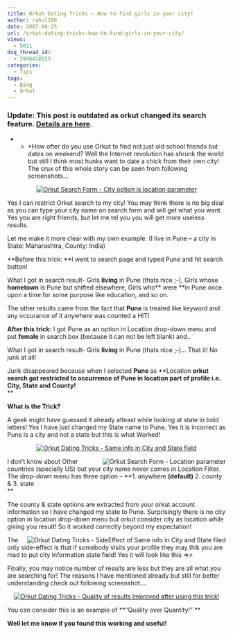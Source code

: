```yaml
---
title: Orkut Dating Tricks – How to find girls in your city!
author: rahul286
date: 2007-06-25
url: /orkut-dating-tricks-how-to-find-girls-in-your-city/
views:
  - 5011
dsq_thread_id:
  - 2946418553
categories:
  - Tips
tags:
  - Bing
  - Orkut
---
```

### Update: This post is outdated as orkut changed its search feature. [Details are here][1].

* * *How ofter do you use Orkut to find not just old school friends but dates on weekend? Well the Internet revolution has shrunk the world but still I think most hunks want to date a chick from their own city! The crux of this whole story can be seen from following screenshots&#8230;</p> 

<a title="Orkut Search Form - City option is location parameter" href="http://cdn.devilsworkshop.org/files/2007/06/orkut-search-form-city-option-is-location-parameter-devilsworkshoporg.JPG" target="_blank"></a>

<div style="text-align: center">
  <a title="Orkut Search Form - City option is location parameter" href="http://cdn.devilsworkshop.org/files/2007/06/orkut-search-form-city-option-is-location-parameter-devilsworkshoporg.JPG" target="_blank"><img class="wp-image-53824" src="http://cdn.devilsworkshop.org/files/2007/06/orkut-search-form-city-option-is-location-parameter-devilsworkshoporg.JPG" alt="Orkut Search Form - City option is location parameter" /></a>
</div>

Yes I can restrict Orkut search to my city! You may think there is no big deal as you can type your city name on search form and will get what you want. Yes you are right friends, but let me tel you you will get more useless results.

Let me make it more clear with my own example. (I live in Pune &#8211; a city in State: Maharashtra, County: India)

**Before this trick: **I went to search page and typed Pune and hit search button!

What I got in search result- Girls **living** in Pune (thats nice ;-), Girls whose **hometown** is Pune but shifted elsewhere, Girls who** were **in Pune once upon a time for some purpose like education, and so on.

The other results came from the fact that **Pune** is treated like keyword and any occurance of it anywhere was counted a HIT!

**After this trick:** I got Pune as an option in Location drop-down menu and put **female** in search box (because it can not be left blank) and..

What I got in search result- Girls **living** in Pune (thats nice ;-)&#8230; That it! No junk at all!

Junk disappeared because when I selected **Pune** as **Location **orkut search got restricted to occurrence of Pune in location part of profile i.e. City, **State** and County!**  
**

**What is the Trick?**

A geek might have guessed it already atleast while looking at state in bold letters! Yes I have just changed my State name to Pune. Yes it is incorrect as Pune is a city and not a state but this is what Worked!

<a title="Orkut Dating Tricks - Same info in City and State field" href="http://cdn.devilsworkshop.org/files/2007/06/orkut-dating-tricks-same-info-in-city-and-state-filed-devilsworkshoporg.JPG" target="_blank"></a>

<div style="text-align: center">
  <a title="Orkut Dating Tricks - Same info in City and State field" href="http://cdn.devilsworkshop.org/files/2007/06/orkut-dating-tricks-same-info-in-city-and-state-filed-devilsworkshoporg.JPG" target="_blank"><img src="http://cdn.devilsworkshop.org/files/2007/06/orkut-dating-tricks-same-info-in-city-and-state-filed-devilsworkshoporg.JPG" alt="Orkut Dating Tricks - Same info in City and State field" /></a>
</div>

<a title="Orkut Search Form - Location parameter" href="http://cdn.devilsworkshop.org/files/2007/06/orkut-search-form-location-parameter-devilsworkshoporg.JPG" target="_blank"><img src="http://cdn.devilsworkshop.org/files/2007/06/orkut-search-form-location-parameter-devilsworkshoporg.JPG" alt="Orkut Search Form - Location parameter" align="right" /></a>I don&#8217;t know about Other countries (specially US) but your city name never comes in Location Filter. The drop-down menu has three option &#8211; **1. anywhere **(default)** 2. county & 3. state  
**

The county & state options are extracted from your orkut account information so I have changed my state to Pune. Surprisingly there is no city option in location drop-down menu but orkut consider city as location while giving you result! So it worked correctly beyond my expectation!

<a title="Orkut Dating Tricks - SideEffect of Same info in City and State filed" href="http://cdn.devilsworkshop.org/files/2007/06/orkut-dating-tricks-sideeffect-of-same-info-in-city-and-state-filed-devilsworkshoporg.JPG" target="_blank"><img src="http://cdn.devilsworkshop.org/files/2007/06/orkut-dating-tricks-sideeffect-of-same-info-in-city-and-state-filed-devilsworkshoporg.JPG" alt="Orkut Dating Tricks - SideEffect of Same info in City and State filed" align="right" /></a>The only side-effect is that if somebody visits your profile they may thik you are mad to put city information state field! Yes it will look like this =>>

Finally, you may notice number of results are less but they are all what you are searching for! The reasons I have mentioned already but still for better understanding check out following screenshot&#8230;.

[][2]

<div style="text-align: center">
  <a title="Orkut Dating Tricks - Quality of results Improved after using this trick!" href="http://cdn.devilsworkshop.org/files/2007/06/orkut-dating-tricks-quality-of-results-devilsworkshoporg.JPG"><img src="http://cdn.devilsworkshop.org/files/2007/06/orkut-dating-tricks-quality-of-results-devilsworkshoporg.JPG" alt="Orkut Dating Tricks - Quality of results Improved after using this trick!" /></a>
</div>

You can consider this is an example of **&#8220;Quality over Quantity!&#8221; **

**Well let me know if you found this working and useful!**

 [1]: http://devilsworkshop.org/orkut-search-filters-are-back-but/
 [2]: http://cdn.devilsworkshop.org/files/2007/06/orkut-dating-tricks-quality-of-results-devilsworkshoporg.JPG "Orkut Dating Tricks - Quality of results Improved after using this trick!"
